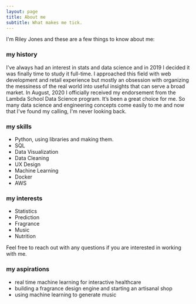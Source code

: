 ```yaml
---
layout: page
title: About me
subtitle: What makes me tick. 
---
```


I'm Riley Jones and these are a few things to know about me:

### my history

I've always had an interest in stats and data science and in 2019 I decided it was finally time to study it full-time. I approached this field with web development and retail experience but mostly an obsession with organizing the messiness of the real world into useful insights that can serve a broad market. In August, 2020 I officially received my endorsement from the Lambda School Data Science program. It’s been a great choice for me. So many data science and engineering concepts come easily to me and now that I've found my calling, I'm never looking back. 

### my skills

- Python, using libraries and making them. 
- SQL 
- Data Visualization
- Data Cleaning 
- UX Design
- Machine Learning
- Docker 
- AWS

### my interests

- Statistics
- Prediction
- Fragrance
- Music 
- Nutrition

Feel free to reach out with any questions if you are interested in working with me. 

### my aspirations

- real time machine learning for interactive healthcare 
- building a fragrance design engine and starting an artisanal shop
- using machine learning to generate music 
